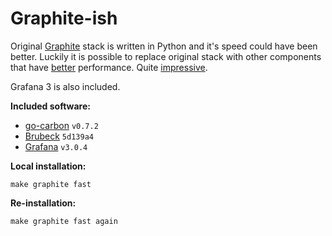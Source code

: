 # Graphite-ish

Original [Graphite](http://graphiteapp.org/) stack is written in Python and it's
speed could have been better. Luckily it is possible to replace original stack
with other components that have [better](https://github.com/lomik/go-carbon/tree/v0.7.2#performance)
performance. Quite [impressive](https://github.com/github/brubeck/tree/5d139a4#faq).

Grafana 3 is also included.

**Included software:**

* [go-carbon](https://github.com/lomik/go-carbon/tree/v0.7.2) `v0.7.2`
* [Brubeck](https://github.com/github/brubeck/tree/5d139a4) `5d139a4`
* [Grafana](https://github.com/grafana/grafana/tree/v3.0.4) `v3.0.4`

**Local installation:**

```
make graphite fast
```

**Re-installation:**

```
make graphite fast again
```
